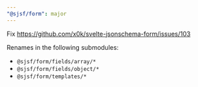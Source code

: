 ```yaml
---
"@sjsf/form": major
---
```


Fix <https://github.com/x0k/svelte-jsonschema-form/issues/103>

Renames in the following submodules:

- `@sjsf/form/fields/array/*`
- `@sjsf/form/fields/object/*`
- `@sjsf/form/templates/*`
